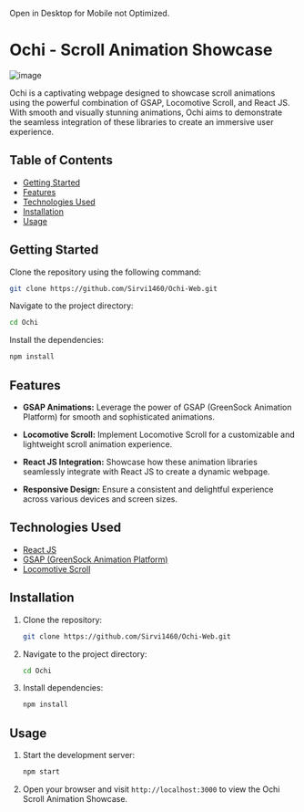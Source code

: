 Open in Desktop for Mobile not Optimized. 

# Ochi - Scroll Animation Showcase

![image](https://github.com/alok-mishra143/Ochi/assets/100504874/68c26e5a-a433-42f8-b7be-ab2183f5470b)


Ochi is a captivating webpage designed to showcase scroll animations using the powerful combination of GSAP, Locomotive Scroll, and React JS. With smooth and visually stunning animations, Ochi aims to demonstrate the seamless integration of these libraries to create an immersive user experience.

## Table of Contents
- [Getting Started](#getting-started)
- [Features](#features)
- [Technologies Used](#technologies-used)
- [Installation](#installation)
- [Usage](#usage)


## Getting Started

Clone the repository using the following command:

```bash
git clone https://github.com/Sirvi1460/Ochi-Web.git
```

Navigate to the project directory:

```bash
cd Ochi
```

Install the dependencies:

```bash
npm install
```

## Features

- **GSAP Animations:** Leverage the power of GSAP (GreenSock Animation Platform) for smooth and sophisticated animations.
  
- **Locomotive Scroll:** Implement Locomotive Scroll for a customizable and lightweight scroll animation experience.

- **React JS Integration:** Showcase how these animation libraries seamlessly integrate with React JS to create a dynamic webpage.

- **Responsive Design:** Ensure a consistent and delightful experience across various devices and screen sizes.

## Technologies Used

- [React JS](https://reactjs.org/)
- [GSAP (GreenSock Animation Platform)](https://greensock.com/)
- [Locomotive Scroll](https://locomotivemtl.github.io/locomotive-scroll/)

## Installation

1. Clone the repository:

    ```bash
    git clone https://github.com/Sirvi1460/Ochi-Web.git
    ```

2. Navigate to the project directory:

    ```bash
    cd Ochi
    ```

3. Install dependencies:

    ```bash
    npm install
    ```

## Usage

1. Start the development server:

    ```bash
    npm start
    ```

2. Open your browser and visit `http://localhost:3000` to view the Ochi Scroll Animation Showcase.


